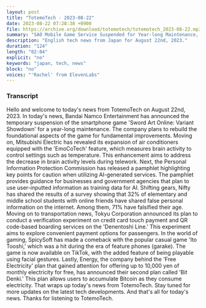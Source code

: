```yaml
---
layout: post
title: "TotemoTech - 2023-08-22"
date: 2023-08-22 07:28:38 +0900
file: https://archive.org/download/totemotech/totemotech_2023-08-22.mp3
summary: "SAO Mobile Game Service Suspended for Year-long Maintenance, Mitsubishi Electric Expands AC with Brain Activity Control, & more…"
description: "English tech news from Japan for August 22nd, 2023."
duration: "124"
length: "02:04"
explicit: "no"
keywords: "japan, tech, news"
block: "no"
voices: "'Rachel' from ElevenLabs"
---
```


### Transcript

Hello and welcome to today's news from TotemoTech on August 22nd, 2023. In today's news, Bandai Namco Entertainment has announced the temporary suspension of the smartphone game 'Sword Art Online: Variant Showdown' for a year-long maintenance. The company plans to rebuild the foundational aspects of the game for fundamental improvements. Moving on, Mitsubishi Electric has revealed its expansion of air conditioners equipped with the 'EmoCoTech' feature, which measures brain activity to control settings such as temperature. This enhancement aims to address the decrease in brain activity levels during telework. Next, the Personal Information Protection Commission has released a pamphlet highlighting key points for caution when utilizing AI-generated services. The pamphlet provides guidance for businesses and government agencies that plan to use user-inputted information as training data for AI. Shifting gears, Nifty has shared the results of a survey showing that 32% of elementary and middle school students with online friends have shared false personal information on the internet. Among them, 71% have falsified their age. Moving on to transportation news, Tokyu Corporation announced its plan to conduct a verification experiment on credit card touch payment and QR code-based boarding services on the 'Denentoshi Line.' This experiment aims to explore convenient payment options for passengers. In the world of gaming, SpicySoft has made a comeback with the popular casual game 'Ito Tooshi,' which was a hit during the era of feature phones (garake). The game is now available on TikTok, with the added feature of being playable using facial gestures. Lastly, Energy, the company behind the 'Free Electricity' plan that gained attention for offering up to 10,000 yen of monthly electricity for free, has announced their second plan called 'Bit Denki.' This plan allows users to accumulate Bitcoin as they consume electricity. That wraps up today's news from TotemoTech. Stay tuned for more updates on the latest tech developments.   And that's all for today's news. Thanks for listening to TotemoTech.
